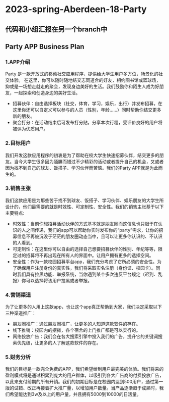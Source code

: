 # 2023-spring-Aberdeen-18-Party
## 代码和小组汇报在另一个branch中
## Party APP Business Plan
### 1.APP介绍
Party 是一款开放式的移动社交应用程序，提供给大学生用户多方位，场景化的社交体验。
在这里，你可以随时随地结交志同道合的好友，相约图书馆或篮球场，抑或是一场想走就走的聚会，发现身边美好的生活。我们鼓励你和陌生人成为好朋友，一起探索和创造身边的美好生活。
* 招募伙伴：自由选择板块（社交，体育，学习，娱乐，出行）并发布招募，在这里你还可以自定义可以参与的人员（性别，年龄……）同时帮助你结交更多新的朋友。
* 聚会打分：在活动结束后可发布打分贴，分享本次行程，受评价良好的用户将被评为优质用户。
### 2.目标用户
我们开发这款应用程序的初衷是为了帮助在校大学生快速招募伙伴，结交更多的朋友。当今大学生很多因为腼腆而错过不少精彩的活动或者提升自己的机会，又或者因为找不到自己的球友、饭搭子、学习伙伴而苦恼。我们的Party APP就是为此而生的。
### 3.销售主张
我们这款应用是为那些苦于找不到球友、饭搭子、学习伙伴、娱乐朋友的大学生所设计的，他们最需要的就是时效性、可定制性、安全性。我们的销售主张基于以下主要特点:
* 时效性：当前你想招募活动伙伴的方式基本就是朋友圈而这信息也只限于在认识的人之间传递，我们的app可以帮助你实时发布你的“party”需求，让你的招募信息不再被沉没于茫茫的朋友圈动态当中，且可以让更多你认识的、不认识的人看到。
* 可定制性：在这里你可以自由的选择自己想要招募伙伴的性别、年纪等等，限定过的招募将不再出现在所有人的界面中。让用户拥有更多的选择空间。
* 安全性：作为一款校园招募平台app，我们充分考虑了它所必须的安全性。为了确保用户注册身份的真实性，我们将采取实名注册（身份证、校园卡）。同时我们具有拉黑功能、举报系统，当你遇到某个多次违反平台规定（迟到、乱报）你可以选择将该用户拉黑或者举报。
### 4.营销渠道
为了让更多的人用上这款app，也让这个app真正帮助到大家，我们决定采取以下三种渠道推广：
* 朋友圈推广：通过朋友圈推广，让更多的人知道这款软件的存在。
* 线下推销：校园内的摆摊，各个宿舍的上门推广都是可以实行的。
* 网络投放广告：我们会在各大搜索引擎中投入我们的广告，提升它的关键词搜索优先级，让更多的人了解这款软件的存在。
### 5.财务分析
我们的目标是一款完全免费的APP，我们希望给到用户最完美的体验。我们将来的盈利模式将是通过积累到庞大的用户群体，以吸引到各大广告商的付费投放广告，以此来支付前期的所有开销。我们的初期目标是在校园内达到500用户，通过第一版的试错、改正再接着扩大推广量，以增加用户数量。当产品逐渐趋于成熟时，我们希望能达到3w及以上的用户量，并且拥有5000到10000的日活量。
